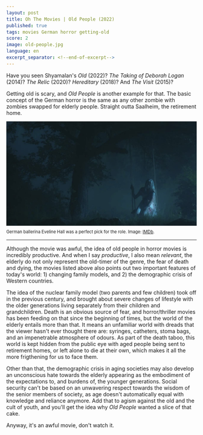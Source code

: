 ```yaml
---
layout: post
title: Oh The Movies | Old People (2022)
published: true
tags: movies German horror getting-old
score: 2
image: old-people.jpg
language: en
excerpt_separator: <!--end-of-excerpt-->
---
```

Have you seen Shyamalan's *Old* (2022)? *The Taking of Deborah Logan* (2014)? *The Relic* (2020)? *Hereditary* (2018)? And *The Visit* (2015)?

Getting old is scary, and *Old People* is another example for that. The basic concept of the German horror is the same as any other zombie with zombies swapped for elderly people. Straight outta Saalheim, 
the retirement home.
<!--end-of-excerpt-->
<div><img src="/assets/old-people.jpg"></div>

<div style="margin-block-start: 0.5em;margin-block-end: 0.5em;font-size: 80%;">German ballerina Eveline Hall was a perfect pick for the role. Image: <a href="https://www.imdb.com/title/tt0338526/mediaviewer/rm4171171329" target="_blank">IMDb</a>.</div>

<hr>

Although the movie was awful, the idea of old people in horror movies is incredibly productive. And when I say *productive*, I also mean *relevant*, the elderly do not only represent the old-timer of the genre, the fear of death and dying, the movies listed above also points out two important features of today's world: 1) changing family models, and 2) the demographic crisis of Western countries.

The idea of the nuclear family model (two parents and few children) took off in the previous century, and brought about severe changes of lifestyle with the older generations living separately from their children and grandchildren. Death is an obvious source of fear, and horror/thriller movies has been feeding on that since the beginning of times, but the world of the elderly entails more than that. It means an unfamiliar world with dreads that the viewer hasn't ever thought there are: syringes, catheters, stoma bags, and an impenetrable atmosphere of odours. As part of the death taboo, this world is kept hidden from the public eye with aged people being sent to retirement homes, or left alone to die at their own, which makes it all the more frigthening for us to face them.

Other than that, the demographic crisis in aging societies may also develop an unconscious hate towards the elderly appearing as the embodiment of the expectations to, and burdens of, the younger generations. Social security can't be based on an unwavering respect towards the wisdom of the senior members of society, as age doesn't automatically equal with knowledge and reliance anymore. Add that to agism against the old and the cult of youth, and you'll get the idea why *Old People* wanted a slice of that cake.

Anyway, it's an awful movie, don't watch it.